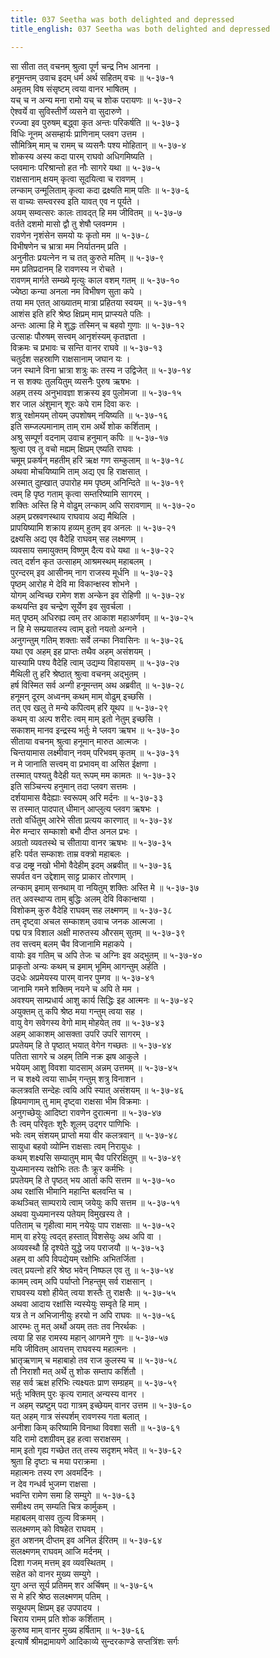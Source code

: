 ```yaml
---
title: 037 Seetha was both delighted and depressed
title_english: 037 Seetha was both delighted and depressed

---
```

<div class="audioEmbed"  caption="श्रीराम-हरिसीताराममूर्ति-घनपाठिभ्यां वचनम्" src="https://archive.org/download/Ramayana-recitation-Sriram-harisItArAmamUrti-Ghanapaati-v2/Kanda_5/Kanda_5_SK-037-Seetha_was_both_delighted_and_depressed.mp3"></div>

सा सीता तत् वचनम् श्रुत्वा पूर्ण चन्द्र निभ आनना ।  
हनूमन्तम् उवाच इदम् धर्म अर्थ सहितम् वचः ॥ ५-३७-१  
अमृतम् विष संसृष्टम् त्वया वानर भाषितम् ।  
यच् च न अन्य मना रामो यच् च शोक परायणः ॥ ५-३७-२  
ऐश्वर्ये वा सुविस्तीर्णे व्यसने वा सुदारुणे ।  
रज्ज्वा इव पुरुषम् बद्ध्वा कृत अन्तः परिकर्षति ॥ ५-३७-३  
विधिः नूनम् असम्हार्यः प्राणिनाम् प्लवग उत्तम ।  
सौमित्रिम् माम् च रामम् च व्यसनैः पश्य मोहितान् ॥ ५-३७-४  
शोकस्य अस्य कदा पारम् राघवो अधिगमिष्यति ।  
प्लवमानः परिश्रान्तो हत नौः सागरे यथा ॥ ५-३७-५  
राक्षसानाम् क्षयम् कृत्वा सूदयित्वा च रावणम् ।  
लन्काम् उन्मूलिताम् कृत्वा कदा द्रक्ष्यति माम् पतिः ॥ ५-३७-६  
स वाच्यः सम्त्वरस्व इति यावत् एव न पूर्यते ।  
अयम् सम्वत्सरः कालः तावद्त् हि मम जीवितम् ॥ ५-३७-७  
वर्तते दशमो मासो द्वौ तु शेषौ प्लवम्गम ।  
रावणेन नृशंसेन समयो यः कृतो मम ॥ ५-३७-८  
विभीषणेन च भ्रात्रा मम निर्यातनम् प्रति ।  
अनुनीतः प्रयत्नेन न च तत् कुरुते मतिम् ॥ ५-३७-९  
मम प्रतिप्रदानम् हि रावणस्य न रोचते ।  
रावणम् मार्गते सम्ख्ये मृत्युः काल वशम् गतम् ॥ ५-३७-१०  
ज्येष्ठा कन्या अनला नम विभीषण सुता कपे ।  
तया मम एतत् आख्यातम् मात्रा प्रहितया स्वयम् ॥ ५-३७-११  
आशंस इति हरि श्रेष्ठ क्षिप्रम् माम् प्राप्स्यते पतिः ।  
अन्तः आत्मा हि मे शुद्धः तस्मिन् च बहवो गुणाः ॥ ५-३७-१२  
उत्साहः पौरुषम् सत्त्वम् आनृशंस्यम् कृतज्ञता ।  
विक्रमः च प्रभावः च सन्ति वानर राघवे ॥ ५-३७-१३  
चतुर्दश सहस्राणि राक्षसानाम् जघान यः ।  
जन स्थाने विना भ्रात्रा शत्रुः कः तस्य न उद्विजेत् ॥ ५-३७-१४  
न स शक्यः तुलयितुम् व्यसनैः पुरुष ऋषभः ।  
अहम् तस्य अनुभावज्ञा शक्रस्य इव पुलोमजा ॥ ५-३७-१५  
शर जाल अंशुमान् शूरः कपे राम दिवा करः ।  
शत्रु रक्षोमयम् तोयम् उपशोषम् नयिष्यति ॥ ५-३७-१६  
इति सम्जल्पमानाम् ताम् राम अर्थे शोक कर्शिताम् ।  
अश्रु सम्पूर्ण वदनाम् उवाच हनुमान् कपिः ॥ ५-३७-१७  
श्रुत्वा एव तु वचो मह्यम् क्षिप्रम् एष्यति राघवः ।  
चमूम् प्रकर्षन् महतीम् हरि ऋक्ष गण सम्कुलाम् ॥ ५-३७-१८  
अथवा मोचयिष्यामि ताम् अद्य एव हि राक्षसात् ।  
अस्मात् दुह्खात् उपारोह मम पृष्ठम् अनिन्दिते ॥ ५-३७-१९  
त्वम् हि पृष्ठ गताम् कृत्वा सम्तरिष्यामि सागरम् ।  
शक्तिः अस्ति हि मे वोढुम् लन्काम् अपि सरावणाम् ॥ ५-३७-२०  
अहम् प्रस्रवणस्थाय राघवाय अद्य मैथिलि ।  
प्रापयिष्यामि शक्राय हव्यम् हुतम् इव अनलः ॥ ५-३७-२१  
द्रक्ष्यसि अद्य एव वैदेहि राघवम् सह लक्ष्मणम् ।  
व्यवसाय समायुक्तम् विष्णुम् दैत्य वधे यथा ॥ ५-३७-२२  
त्वत् दर्शन कृत उत्साहम् आश्रमस्थम् महाबलम् ।  
पुरन्दरम् इव आसीनम् नाग राजस्य मूर्धनि ॥ ५-३७-२३  
पृष्ठम् आरोह मे देवि मा विकान्क्षस्व शोभने ।  
योगम् अन्विच्छ रामेण शश अन्केन इव रोहिणी ॥ ५-३७-२४  
कथयन्ति इव चन्द्रेण सूर्येण इव सुवर्चला ।  
मत् पृष्ठम् अधिरुह्य त्वम् तर आकाश महाअर्णवम् ॥ ५-३७-२५  
न हि मे सम्प्रयातस्य त्वाम् इतो नयतो अन्गने ।  
अनुगन्तुम् गतिम् शक्ताः सर्वे लन्का निवासिनः ॥ ५-३७-२६  
यथा एव अहम् इह प्राप्तः तथैव अहम् असंशयम् ।  
यास्यामि पश्य वैदेहि त्वाम् उद्यम्य विहायसम् ॥ ५-३७-२७  
मैथिली तु हरि श्रेष्ठात् श्रुत्वा वचनम् अद्भुतम् ।  
हर्ष विस्मित सर्व अन्गी हनूमन्तम् अथ अब्रवीत् ॥ ५-३७-२८  
हनूमन् दूरम् अध्वनम् कथम् माम् वोढुम् इच्छसि ।  
तत् एव खलु ते मन्ये कपित्वम् हरि यूथप ॥ ५-३७-२९  
कथम् वा अल्प शरीरः त्वम् माम् इतो नेतुम् इच्छसि ।  
सकाशम् मानव इन्द्रस्य भर्तुः मे प्लवग ऋषभ ॥ ५-३७-३०  
सीताया वचनम् श्रुत्वा हनूमान् मारुत आत्मजः ।  
चिन्तयामास लक्ष्मीवान् नवम् परिभवम् कृतम् ॥ ५-३७-३१  
न मे जानाति सत्त्वम् वा प्रभावम् वा असित ईक्षणा ।  
तस्मात् पश्यतु वैदेही यत् रूपम् मम कामतः ॥ ५-३७-३२  
इति सञ्चिन्त्य हनुमान् तदा प्लवग सत्तमः ।  
दर्शयामास वैदेह्याः स्वरूपम् अरि मर्दनः ॥ ५-३७-३३  
स तस्मात् पादपात् धीमान् आप्लुत्य प्लवग ऋषभः ।  
ततो वर्धितुम् आरेभे सीता प्रत्यय कारणात् ॥ ५-३७-३४  
मेरु मन्दार सम्काशो बभौ दीप्त अनल प्रभः ।  
अग्रतो व्यवतस्थे च सीताया वानर ऋषभः ॥ ५-३७-३५  
हरिः पर्वत सम्काशः ताम्र वक्त्रो महाबलः ।  
वज्र दम्ष्ट्र नखो भीमो वैदेहीम् इदम् अब्रवीत् ॥ ५-३७-३६  
सपर्वत वन उद्देशाम् साट्ट प्राकार तोरणाम् ।  
लन्काम् इमाम् सनथाम् वा नयितुम् शक्तिः अस्ति मे ॥ ५-३७-३७  
तत् अवस्थाप्य ताम् बुद्धिः अलम् देवि विकान्क्षया ।  
विशोकम् कुरु वैदेहि राघवम् सह लक्ष्मणम् ॥ ५-३७-३८  
तम् दृष्ट्वा अचल सम्काशम् उवाच जनक आत्मजा ।  
पद्म पत्र विशाल अक्षी मारुतस्य औरसम् सुतम् ॥ ५-३७-३९  
तव सत्त्वम् बलम् चैव विजानामि महाकपे ।  
वायोः इव गतिम् च अपि तेजः च अग्निः इव अद्भुतम् ॥ ५-३७-४०  
प्राकृतो अन्यः कथम् च इमाम् भूमिम् आगन्तुम् अर्हति ।  
उदधेः अप्रमेयस्य पारम् वानर पुम्गव ॥ ५-३७-४१  
जानामि गमने शक्तिम् नयने च अपि ते मम ।  
अवश्यम् साम्प्रधार्य आशु कार्य सिद्धिः इह आत्मनः ॥ ५-३७-४२  
अयुक्तम् तु कपि श्रेष्ठ मया गन्तुम् त्वया सह ।  
वायु वेग सवेगस्य वेगो माम् मोहयेत् तव ॥ ५-३७-४३  
अहम् आकाशम् आसक्ता उपरि उपरि सागरम् ।  
प्रपतेयम् हि ते पृष्ठात् भयात् वेगेन गच्छतः ॥ ५-३७-४४  
पतिता सागरे च अहम् तिमि नक्र झष आकुले ।  
भयेयम् आशु विवशा यादसाम् अन्नम् उत्तमम् ॥ ५-३७-४५  
न च शक्ष्ये त्वया सार्धम् गन्तुम् शत्रु विनाशन ।  
कलत्रवति सन्देहः त्वयि अपि स्यात् असंशयम् ॥ ५-३७-४६  
ह्रियमाणाम् तु माम् दृष्ट्वा राक्षसा भीम विक्रमाः ।  
अनुगच्छेयुः आदिष्टा रावणेन दुरात्मना ॥ ५-३७-४७  
तैः त्वम् परिवृतः शूरैः शूलम् उद्गर पाणिभिः ।  
भवेः त्वम् संशयम् प्राप्तो मया वीर कलत्रवान् ॥ ५-३७-४८  
सायुधा बहवो व्योम्नि राक्षसाः त्वम् निरायुधः ।  
कथम् शक्ष्यसि सम्यातुम् माम् चैव परिरक्षितुम् ॥ ५-३७-४९  
युध्यमानस्य रक्षोभिः ततः तैः क्रूर कर्मभिः ।  
प्रपतेयम् हि ते पृष्ठत् भय आर्ता कपि सत्तम ॥ ५-३७-५०  
अथ रक्षांसि भीमानि महान्ति बलवन्ति च ।  
कथञ्चित् साम्पराये त्वाम् जयेयुः कपि सत्तम ॥ ५-३७-५१  
अथवा युध्यमानस्य पतेयम् विमुखस्य ते ।  
पतिताम् च गृहीत्वा माम् नयेयुः पाप राक्षसाः ॥ ५-३७-५२  
माम् वा हरेयुः त्वद्त् हस्तात् विशसेयुः अथ अपि वा ।  
अव्यवस्थौ हि दृश्येते युद्धे जय पराजयौ ॥ ५-३७-५३  
अहम् वा अपि विपद्येयम् रक्षोभिः अभितर्जिता ।  
त्वत् प्रयत्नो हरि श्रेष्ठ भवेन् निष्फल एव तु ॥ ५-३७-५४  
कामम् त्वम् अपि पर्याप्तो निहन्तुम् सर्व राक्षसान् ।  
राघवस्य यशो हीयेत् त्वया शस्तैः तु राक्षसैः ॥ ५-३७-५५  
अथवा आदाय रक्षांसि न्यस्येयुः सम्वृते हि माम् ।  
यत्र ते न अभिजानीयुः हरयो न अपि राघवः ॥ ५-३७-५६  
आरम्भः तु मत् अर्थो अयम् ततः तव निरर्थकः ।  
त्वया हि सह रामस्य महान् आगमने गुणः ॥ ५-३७-५७  
मयि जीवितम् आयत्तम् राघवस्य महात्मनः ।  
भ्रातृऋणाम् च महाबाहो तव राज कुलस्य च ॥ ५-३७-५८  
तौ निराशौ मत् अर्थे तु शोक सम्ताप कर्शितौ ।  
सह सर्व ऋक्ष हरिभिः त्यक्ष्यतः प्राण सम्ग्रहम् ॥ ५-३७-५९  
भर्तुः भक्तिम् पुरः कृत्य रामात् अन्यस्य वानर ।  
न अहम् स्प्रष्टुम् पदा गात्रम् इच्छेयम् वानर उत्तम ॥ ५-३७-६०  
यत् अहम् गात्र संस्पर्शम् रावणस्य गता बलात् ।  
अनीशा किम् करिष्यामि विनाथा विवशा सती ॥ ५-३७-६१  
यदि रामो दशग्रीवम् इह हत्वा सराक्षसम् ।  
माम् इतो गृह्य गच्छेत तत् तस्य सदृशम् भवेत् ॥ ५-३७-६२  
श्रुता हि दृष्टाः च मया पराक्रमा ।  
महात्मनः तस्य रण अवमर्दिनः ।  
न देव गन्धर्व भुजम्ग राक्षसा ।  
भवन्ति रामेण समा हि सम्युगे ॥ ५-३७-६३  
समीक्ष्य तम् सम्यति चित्र कार्मुकम् ।  
महाबलम् वासव तुल्य विक्रमम् ।  
सलक्ष्मणम् को विषहेत राघवम् ।  
हुत अशनम् दीप्तम् इव अनिल ईरितम् ॥ ५-३७-६४  
सलक्ष्मणम् राघवम् आजि मर्दनम् ।  
दिशा गजम् मत्तम् इव व्यवस्थितम् ।  
सहेत को वानर मुख्य सम्युगे ।  
युग अन्त सूर्य प्रतिमम् शर अर्चिषम् ॥ ५-३७-६५  
स मे हरि श्रेष्ठ सलक्ष्मणम् पतिम् ।  
सयूथपम् क्षिप्रम् इह उपपादय ।  
चिराय रामम् प्रति शोक कर्शिताम् ।  
कुरुष्व माम् वानर मुख्य हर्षिताम् ॥ ५-३७-६६  
इत्यार्षे श्रीमद्रामायणे आदिकाव्ये सुन्दरकाण्डे सप्तत्रिंशः सर्गः
